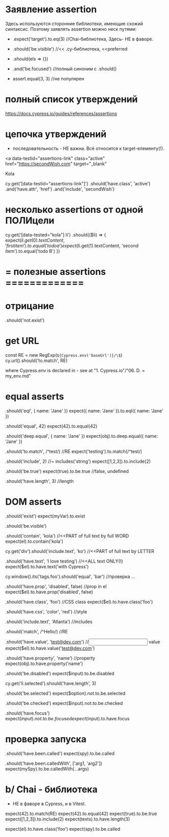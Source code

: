 # Заявление assertion
Здесь используются сторонние библиотеки, имеющие схожий синтаксис.
Поэтому заявлять assertion можно неск путями:
- .expect('target').to.eq(3)    //Chai-библиотека, Здесь- НЕ в фаворе.

- .should('be.visible')        //<< .cy-библиотека,  <<preferred
- .should(els => {})
- .and('be.focused')           //полный синоним с .should()

- assert.equal(3, 3)        //не популярен




# полный список утверждений
https://docs.cypress.io/guides/references/assertions



# цепочка утверждений
- последовательность - НЕ важна.
  Всё относится к target-елементу(!).

<a data-testid="assertions-link"
  class="active"
  href="https://secondWish.com"
  target="_blank"
>
  Kola
</a>

cy.get('[data-testid="assertions-link"]')
  .should('have.class', 'active')
  .and('have.attr', 'href')
  .and('include', 'secondWish')





# несколько assertions от одной ПОЛИцели
cy.get('[data-tested="kola"] li')
  .should(($li) => {
    expect($li.get(0).textContent, 'first item').to.equal('todo a')
    expect($li.get(1).textContent, 'second item').to.equal('todo B')
  })




# = полезные assertions =============

# отрицание
.should('not.exist')


# get URL
const RE = new RegExp(`${Cypress.env('baseUrl')}/\$`)
cy.url().should('to.match', RE)

where Cypress.env is declared in - see at
"1. Cypress.io"/"06. D. = my_env.md"



# equal asserts
.should('eql', { name: 'Jane' })
expect({ name: 'Jane' }).to.eql({ name: 'Jane' })

.should('equal', 42)
expect(42).to.equal(42)

.should('deep.equal', { name: 'Jane' })
expect(obj).to.deep.equal({ name: 'Jane' })

.should('to.match', /^test/)           //RE
expect('testing').to.match(/^test/)

.should('include', 2)            //~ includes('string')
expect([1,2,3]).to.include(2)

.should('be.true')
expect(true).to.be.true   //false, undefined

.should('have.length', 3)        //length



# DOM asserts
.should('exist')
expect(myVar).to.exist

.should('be.visible')

.should('contain', 'kola')                        //<<PART of full text by full WORD
expect(el).to.contain('kola')

cy.get('div').should('include.text', 'ko')         //<<PART of full text by LETTER

.should('have.text', 'I love testing')             //<<ALL text ONLY(!)
expect($el).to.have.text('with Cypress')

cy.window().its('tags.foo').should('equal', 'bar')    //проверка ...

.should('have.prop', 'disabled', false)         //prop in el
expect($el).to.have.prop('disabled', false)

.should('have.class', 'foo')               //CSS class
expect($el).to.have.class('foo')

.should('have.css', 'color', 'red')       //style


.should('include.text', 'Atlanta')         //includes

.should('match', /^Hello/)           //RE

.should('have.value', 'test@dev.com')     //<input> value
expect($el).to.have.value('test@dev.com')

.should('have.property', 'name')        //property
expect(obj).to.have.property('name')

.should('be.disabled')
expect($input).to.be.disabled

cy.get('li.selected').should('have.length', 3)

.should('be.selected')
expect($option).not.to.be.selected

.should('be.checked')
expect($input).not.to.be.checked

.should('have.focus')
expect($input).not.to.be.focused
expect($input).to.have.focus




# проверка запуска
.should('have.been.called')
expect(spy).to.be.called

.should('have.been.calledWith', ['arg1, 'arg2'])
expect(mySpy).to.be.calledWith(...args)







# b/ Chai - библиотека
- НЕ в фаворе в Cypress, и в Vitest.

expect(42).to.match(RE)
expect(42).to.equal(42)
expect(true).to.be.true
expect([1,2,3]).to.include(2)
expect(texts).to.have.length(3)

expect(el).to.have.class('foo')
expect(spy).to.be.called





